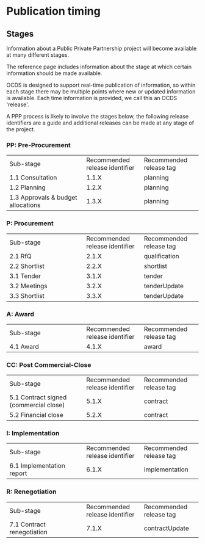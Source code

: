 # Publication timing

## Stages

Information about a Public Private Partnership project will become available at many different stages. 

The reference page includes information about the stage at which certain information should be made available. 

OCDS is designed to support real-time publication of information, so within each stage there may be multiple points where new or updated information is available. Each time information is provided, we call this an OCDS 'release'.

A PPP process is likely to involve the stages below, the following release identifiers are a guide and additional releases can be made at any stage of the project.

### PP: Pre-Procurement

<table class="docutils">
<tbody><tr>
<td width="40%">Sub-stage</td>
<td width="30%">Recommended release identifier</td>
<td width="30%">Recommended release tag</td>
</tr>
<tr>
<td>1.1 Consultation</td>
<td>1.1.X</td>
<td>planning</td>
</tr>
<tr>
<td>1.2 Planning</td>
<td>1.2.X</td>
<td>planning</td>
</tr>
<tr>
<td>1.3 Approvals &amp; budget allocations</td>
<td>1.3.X</td>
<td>planning</td>
</tr>
</tbody></table>

### P: Procurement

<table class="docutils">
<tbody><tr>
<td width="40%">Sub-stage</td>
<td width="30%">Recommended release identifier</td>
<td width="30%">Recommended release tag</td>
</tr>
<tr>
<td>2.1 RfQ</td>
<td>2.1.X</td>
<td>qualification</td>
</tr>
<tr>
<td>2.2 Shortlist</td>
<td>2.2.X</td>
<td>shortlist</td>
</tr>
<tr>
<td>3.1 Tender</td>
<td>3.1.X</td>
<td>tender</td>
</tr>
<tr>
<td>3.2 Meetings</td>
<td>3.2.X</td>
<td>tenderUpdate</td>
</tr>
<tr>
<td>3.3 Shortlist</td>
<td>3.3.X</td>
<td>tenderUpdate</td>
</tr>
</tbody></table>

### A: Award

<table class="docutils">
<tbody><tr>
<td width="40%">Sub-stage</td>
<td width="30%">Recommended release identifier</td>
<td width="30%">Recommended release tag</td>
</tr>
<tr>
<td>4.1 Award</td>
<td>4.1.X</td>
<td>award</td>
</tr>
</tbody></table>

### CC: Post Commercial-Close

<table class="docutils">
<tbody><tr>
<td width="40%">Sub-stage</td>
<td width="30%">Recommended release identifier</td>
<td width="30%">Recommended release tag</td>
</tr>
<tr>
<td>5.1 Contract signed (commercial close)</td>
<td>5.1.X</td>
<td>contract</td>
</tr>
<tr>
<td>5.2 Financial close</td>
<td>5.2.X</td>
<td>contract</td>
</tr>
</tbody></table>

### I: Implementation

<table class="docutils">
<tbody><tr>
<td width="40%">Sub-stage</td>
<td width="30%">Recommended release identifier</td>
<td width="30%">Recommended release tag</td>
</tr>
<tr>
<td>6.1 Implementation report</td>
<td>6.1.X</td>
<td>implementation</td>
</tr>
</tbody></table>

### R: Renegotiation

<table class="docutils">
<tbody><tr>
<td width="40%">Sub-stage</td>
<td width="30%">Recommended release identifier</td>
<td width="30%">Recommended release tag</td>
</tr>
<tr>
<td>7.1 Contract renegotiation</td>
<td>7.1.X</td>
<td>contractUpdate</td>
</tr>
</tbody></table>


